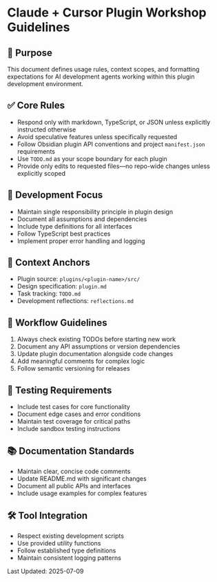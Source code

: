 # Claude + Cursor Plugin Workshop Guidelines

## 🧾 Purpose
This document defines usage rules, context scopes, and formatting expectations for AI development agents working within this plugin development environment.

## ✅ Core Rules
- Respond only with markdown, TypeScript, or JSON unless explicitly instructed otherwise
- Avoid speculative features unless specifically requested
- Follow Obsidian plugin API conventions and project `manifest.json` requirements
- Use `TODO.md` as your scope boundary for each plugin
- Provide only edits to requested files—no repo-wide changes unless explicitly scoped

## 🎯 Development Focus
- Maintain single responsibility principle in plugin design
- Document all assumptions and dependencies
- Include type definitions for all interfaces
- Follow TypeScript best practices
- Implement proper error handling and logging

## 📎 Context Anchors
- Plugin source: `plugins/<plugin-name>/src/`
- Design specification: `plugin.md`
- Task tracking: `TODO.md`
- Development reflections: `reflections.md`

## 🔄 Workflow Guidelines
1. Always check existing TODOs before starting new work
2. Document any API assumptions or version dependencies
3. Update plugin documentation alongside code changes
4. Add meaningful comments for complex logic
5. Follow semantic versioning for releases

## 🧪 Testing Requirements
- Include test cases for core functionality
- Document edge cases and error conditions
- Maintain test coverage for critical paths
- Include sandbox testing instructions

## 📚 Documentation Standards
- Maintain clear, concise code comments
- Update README.md with significant changes
- Document all public APIs and interfaces
- Include usage examples for complex features

## 🛠️ Tool Integration
- Respect existing development scripts
- Use provided utility functions
- Follow established type definitions
- Maintain consistent logging patterns

Last Updated: 2025-07-09 